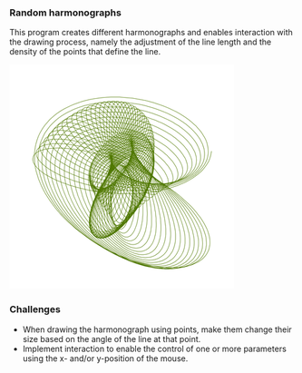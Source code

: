### Random harmonographs

This program creates different harmonographs and enables interaction with the drawing process, namely the adjustment of the line length and the density of the points that define the line.

![](../images/random.gif)

### Challenges

- When drawing the harmonograph using points, make them change their size based on the angle of the line at that point.
- Implement interaction to enable the control of one or more parameters using the x- and/or y-position of the mouse.